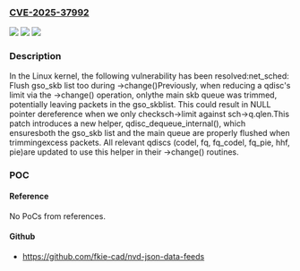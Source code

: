### [CVE-2025-37992](https://cve.mitre.org/cgi-bin/cvename.cgi?name=CVE-2025-37992)
![](https://img.shields.io/static/v1?label=Product&message=Linux&color=blue)
![](https://img.shields.io/static/v1?label=Version&message=76e3cc126bb223013a6b9a0e2a51238d1ef2e409%3C%20d3336f746f196c6a53e0480923ae93939f047b6c%20&color=brighgreen)
![](https://img.shields.io/static/v1?label=Vulnerability&message=n%2Fa&color=brighgreen)

### Description

In the Linux kernel, the following vulnerability has been resolved:net_sched: Flush gso_skb list too during ->change()Previously, when reducing a qdisc's limit via the ->change() operation, onlythe main skb queue was trimmed, potentially leaving packets in the gso_skblist. This could result in NULL pointer dereference when we only checksch->limit against sch->q.qlen.This patch introduces a new helper, qdisc_dequeue_internal(), which ensuresboth the gso_skb list and the main queue are properly flushed when trimmingexcess packets. All relevant qdiscs (codel, fq, fq_codel, fq_pie, hhf, pie)are updated to use this helper in their ->change() routines.

### POC

#### Reference
No PoCs from references.

#### Github
- https://github.com/fkie-cad/nvd-json-data-feeds

